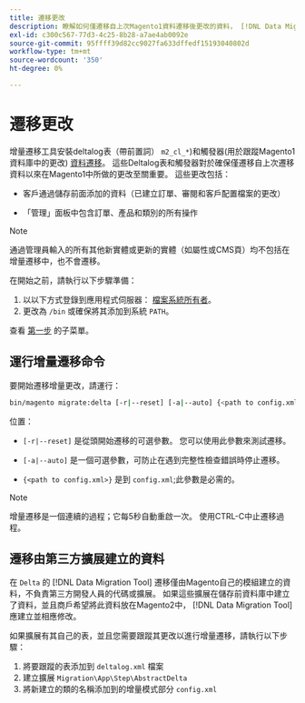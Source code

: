 ```yaml
---
title: 遷移更改
description: 瞭解如何僅遷移自上次Magento1資料遷移後更改的資料， [!DNL Data Migration Tool]。
exl-id: c300c567-77d3-4c25-8b28-a7ae4ab0092e
source-git-commit: 95ffff39d82cc9027fa633dffedf15193040802d
workflow-type: tm+mt
source-wordcount: '350'
ht-degree: 0%

---
```


# 遷移更改

增量遷移工具安裝deltalog表（帶前置詞） `m2_cl_*`)和觸發器(用於跟蹤Magento1資料庫中的更改) [資料遷移](data.md)。 這些Deltalog表和觸發器對於確保僅遷移自上次遷移資料以來在Magento1中所做的更改至關重要。 這些更改包括：

* 客戶通過儲存前面添加的資料（已建立訂單、審閱和客戶配置檔案的更改）

* 「管理」面板中包含訂單、產品和類別的所有操作

>[!NOTE]
>
>通過管理員輸入的所有其他新實體或更新的實體（如屬性或CMS頁）均不包括在增量遷移中，也不會遷移。


在開始之前，請執行以下步驟準備：

1. 以以下方式登錄到應用程式伺服器： [檔案系統所有者](../../../installation/prerequisites/file-system/overview.md)。
1. 更改為 `/bin` 或確保將其添加到系統 `PATH`。

查看 [第一步](overview.md#first-steps) 的子菜單。

## 運行增量遷移命令

要開始遷移增量更改，請運行：

```bash
bin/magento migrate:delta [-r|--reset] [-a|--auto] {<path to config.xml>}
```

位置：

* `[-r|--reset]` 是從頭開始遷移的可選參數。 您可以使用此參數來測試遷移。

* `[-a|--auto]` 是一個可選參數，可防止在遇到完整性檢查錯誤時停止遷移。

* `{<path to config.xml>}` 是到 `config.xml`;此參數是必需的。

>[!NOTE]
>
>增量遷移是一個連續的過程；它每5秒自動重啟一次。 使用CTRL-C中止遷移過程。


## 遷移由第三方擴展建立的資料

在 `Delta` 的 [!DNL Data Migration Tool] 遷移僅由Magento自己的模組建立的資料，不負責第三方開發人員的代碼或擴展。 如果這些擴展在儲存前資料庫中建立了資料，並且商戶希望將此資料放在Magento2中， [!DNL Data Migration Tool] 應建立並相應修改。

如果擴展有其自己的表，並且您需要跟蹤其更改以進行增量遷移，請執行以下步驟：

1. 將要跟蹤的表添加到 `deltalog.xml` 檔案
1. 建立擴展 `Migration\App\Step\AbstractDelta`
1. 將新建立的類的名稱添加到的增量模式部分 `config.xml`
